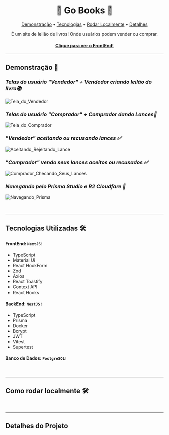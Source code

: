 <h1 align="center">🛒 Go Books 📒</h1>

<p align="center">
 <a href="#demo">Demonstração</a> •
 <a href="#tecnologias">Tecnologias</a> •
 <a href="#rodar">Rodar Localmente</a> •
 <a href="#detalhes">Detalhes</a>
</p>

<p align="center">É um site de leilão de livros! Onde usuários podem vender ou comprar.</p>

<h4 align="center">
  <a href="https://github.com/MatheusAndrade23/Go_Books_FrontEnd">Clique para ver o FrontEnd!</a>
</h4>

---

<h2 id="demo">Demonstração 🎥</h2>

_<h3>Telas do usuário "Vendedor" + Vendedor criando leilão do livro📚</h3>_
![Tela_do_Vendedor](https://github.com/user-attachments/assets/cc262d91-6e74-482a-aed9-8a125e6e9468)

_<h3>Telas do usuário "Comprador" + Comprador dando Lances🛒</h3>_
![Tela_do_Comprador](https://github.com/user-attachments/assets/d4e2daab-edb7-4cf6-b3be-d3a78fe22b38)

_<h3>"Vendedor" aceitando ou recusando lances ✅</h3>_
![Aceitando_Rejeitando_Lance](https://github.com/user-attachments/assets/9e8a4519-198e-4ed8-94fb-492d9093ceb3)

_<h3>"Comprador" vendo seus lances aceitos ou recusados ✅</h3>_
![Comprador_Checando_Seus_Lances](https://github.com/user-attachments/assets/11200519-a4af-4cf9-b771-3ecb12830360)

_<h3>Navegando pelo Prisma Studio e R2 Cloudfare 📁</h3>_
![Navegando_Prisma](https://github.com/user-attachments/assets/eff1a426-f1f3-446a-a328-5752ff92f26c)

<br>

---

<h2 id="tecnologias">Tecnologias Utilizadas 🛠</h2>

#### FrontEnd: `NextJS!`

- TypeScript
- Material Ui
- React HookForm
- Zod
- Axios
- React Toastify
- Context API
- React Hooks

#### BackEnd: `NestJS!`

- TypeScript
- Prisma
- Docker
- Bcrypt
- JWT
- Vitest
- Supertest

#### Banco de Dados: `PostgreSQL!`

<br>

---

<h2 id="rodar">Como rodar localmente 🛠</h2>


<br>

---

<h2 id="detalhes">Detalhes do Projeto</h2>




